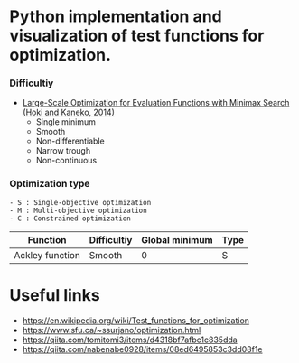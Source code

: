 # Python implementation and visualization of test functions for optimization.

### Difficultiy
- [Large-Scale Optimization for Evaluation Functions with Minimax Search (Hoki and Kaneko, 2014)](https://www.jair.org/index.php/jair/article/view/10871)
    - Single minimum 
    - Smooth
    - Non-differentiable
    - Narrow trough 
    - Non-continuous

### Optimization type
    - S : Single-objective optimization
    - M : Multi-objective optimization
    - C : Constrained optimization

|Function|Difficultiy|Global minimum|Type
| --- | --- | --- | --- |
|Ackley function|Smooth|0|S|


# Useful links
- https://en.wikipedia.org/wiki/Test_functions_for_optimization
- https://www.sfu.ca/~ssurjano/optimization.html
- https://qiita.com/tomitomi3/items/d4318bf7afbc1c835dda
- https://qiita.com/nabenabe0928/items/08ed6495853c3dd08f1e